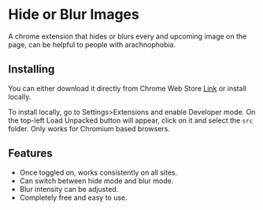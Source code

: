 # Hide or Blur Images

A chrome extension that hides or blurs every and upcoming image on the page, can be helpful to people with arachnophobia.

## Installing

You can either download it directly from Chrome Web Store [Link](https://chromewebstore.google.com/detail/hide-or-blur-images/blgggfgkhimhiomoibaaiplkdcffpefg) or install locally.

To install locally, go to Settings>Extensions and enable Developer mode. On the top-left Load Unpacked button will appear, click on it and select the `src` folder. Only works for Chromium based browsers.

## Features

- Once toggled on, works consistently on all sites.
- Can switch between hide mode and blur mode.
- Blur intensity can be adjusted.
- Completely free and easy to use.
